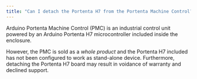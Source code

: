 ```yaml
---
title: "Can I detach the Portenta H7 from the Portenta Machine Control?"
---
```


Arduino Portenta Machine Control (PMC) is an industrial control unit powered by an Arduino Portenta H7 microcontroller included inside the enclosure.

However, the PMC is sold as a _whole product_ and the Portenta H7 included has not been configured to work as stand-alone device. Furthermore, detaching the Portenta H7 board may result in voidance of warranty and declined support.
